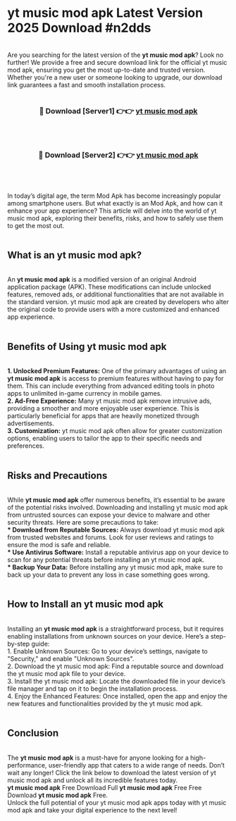 # yt music mod apk Latest Version 2025 Download #n2dds<br>
<br>
Are you searching for the latest version of the <strong>yt music mod apk</strong>? Look no further! We provide a free and secure download link for the official yt music mod apk, ensuring you get the most up-to-date and trusted version. Whether you're a new user or someone looking to upgrade, our download link guarantees a fast and smooth installation process.
<br>
<br>
<div align="center">
<h3>🔴 Download [Server1] 👉👉 <a href="https://modyolo.store/yt_music_mod_apk">yt music mod apk</a></h3><br>
<br>
<h3>🔴 Download [Server2] 👉👉 <a href="https://modyolo.store/=yt_music_mod_apk">yt music mod apk</a></h3><br>
</div>
<br>
<br>
In today’s digital age, the term Mod Apk has become increasingly popular among smartphone users. But what exactly is an Mod Apk, and how can it enhance your app experience? This article will delve into the world of yt music mod apk, exploring their benefits, risks, and how to safely use them to get the most out.
<br>
<br>
<h2>What is an yt music mod apk?</h2>
<br>
An <strong>yt music mod apk</strong> is a modified version of an original Android application package (APK). These modifications can include unlocked features, removed ads, or additional functionalities that are not available in the standard version. yt music mod apk are created by developers who alter the original code to provide users with a more customized and enhanced app experience.
<br>
<br>
<h2>Benefits of Using yt music mod apk</h2>
<br>
<strong> 1. Unlocked Premium Features:</strong> One of the primary advantages of using an <strong>yt music mod apk</strong> is access to premium features without having to pay for them. This can include everything from advanced editing tools in photo apps to unlimited in-game currency in mobile games.
<br>
<strong> 2. Ad-Free Experience:</strong> Many yt music mod apk remove intrusive ads, providing a smoother and more enjoyable user experience. This is particularly beneficial for apps that are heavily monetized through advertisements.
<br>
<strong> 3. Customization:</strong> yt music mod apk often allow for greater customization options, enabling users to tailor the app to their specific needs and preferences.
<br>
<br>
<h2>Risks and Precautions</h2>
<br>
While <strong>yt music mod apk</strong> offer numerous benefits, it’s essential to be aware of the potential risks involved. Downloading and installing yt music mod apk from untrusted sources can expose your device to malware and other security threats. Here are some precautions to take:
<br>
<strong> * Download from Reputable Sources:</strong> Always download yt music mod apk from trusted websites and forums. Look for user reviews and ratings to ensure the mod is safe and reliable.
<br>
<strong> * Use Antivirus Software:</strong> Install a reputable antivirus app on your device to scan for any potential threats before installing an yt music mod apk.
<br>
<strong> * Backup Your Data:</strong> Before installing any yt music mod apk, make sure to back up your data to prevent any loss in case something goes wrong.
<br>
<br>
<h2>How to Install an yt music mod apk</h2>
<br>
Installing an <strong>yt music mod apk</strong> is a straightforward process, but it requires enabling installations from unknown sources on your device. Here’s a step-by-step guide:
<br>
 1. Enable Unknown Sources: Go to your device’s settings, navigate to "Security," and enable "Unknown Sources".
<br>
 2. Download the yt music mod apk: Find a reputable source and download the yt music mod apk file to your device.
<br>
 3. Install the yt music mod apk: Locate the downloaded file in your device’s file manager and tap on it to begin the installation process.
<br>
 4. Enjoy the Enhanced Features: Once installed, open the app and enjoy the new features and functionalities provided by the yt music mod apk.
<br>
<br>
<h2><strong>Conclusion</strong></h2>
<br>
The <strong>yt music mod apk</strong> is a must-have for anyone looking for a high-performance, user-friendly app that caters to a wide range of needs. Don’t wait any longer! Click the link below to download the latest version of yt music mod apk and unlock all its incredible features today.
<br>
<strong>yt music mod apk</strong> Free Download Full <strong>yt music mod apk</strong> Free Free Download <strong>yt music mod apk</strong> Free.
<br>
Unlock the full potential of your yt music mod apk apps today with yt music mod apk and take your digital experience to the next level!


